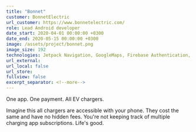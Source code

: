 ```yaml
---
title: "Bonnet"
customer: BonnetElectric
url_customer: https://www.bonnetelectric.com/
role: Lead Android developer
date_start: 2020-04-01 00:00:00 +0300
date_end: 2020-05-15 00:00:00 +0300
image: /assets/project/bonnet.png
image_size: 192
technologies: Jetpack Navigation, GoogleMaps, Firebase Authentication, Pusher, Socket.io, Stripe
url_external:
url_local: false
url_store: 
fullview: false
excerpt_separator: <!--more-->
---
```

One app. One payment. All EV chargers. 

Imagine this all chargers are accessible with your phone. They cost the same and have no hidden fees. You're not keeping track of multiple charging app subscriptions. Life's good. 